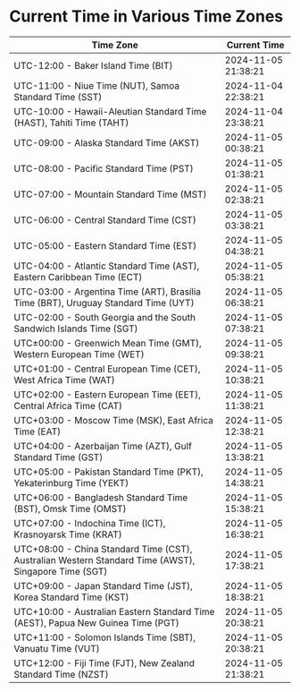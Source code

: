 # Current Time in Various Time Zones

| Time Zone | Current Time |
|-----------|--------------|
| UTC-12:00 - Baker Island Time (BIT) | 2024-11-05 21:38:21 |
| UTC-11:00 - Niue Time (NUT), Samoa Standard Time (SST) | 2024-11-04 22:38:21 |
| UTC-10:00 - Hawaii-Aleutian Standard Time (HAST), Tahiti Time (TAHT) | 2024-11-04 23:38:21 |
| UTC-09:00 - Alaska Standard Time (AKST) | 2024-11-05 00:38:21 |
| UTC-08:00 - Pacific Standard Time (PST) | 2024-11-05 01:38:21 |
| UTC-07:00 - Mountain Standard Time (MST) | 2024-11-05 02:38:21 |
| UTC-06:00 - Central Standard Time (CST) | 2024-11-05 03:38:21 |
| UTC-05:00 - Eastern Standard Time (EST) | 2024-11-05 04:38:21 |
| UTC-04:00 - Atlantic Standard Time (AST), Eastern Caribbean Time (ECT) | 2024-11-05 05:38:21 |
| UTC-03:00 - Argentina Time (ART), Brasília Time (BRT), Uruguay Standard Time (UYT) | 2024-11-05 06:38:21 |
| UTC-02:00 - South Georgia and the South Sandwich Islands Time (SGT) | 2024-11-05 07:38:21 |
| UTC±00:00 - Greenwich Mean Time (GMT), Western European Time (WET) | 2024-11-05 09:38:21 |
| UTC+01:00 - Central European Time (CET), West Africa Time (WAT) | 2024-11-05 10:38:21 |
| UTC+02:00 - Eastern European Time (EET), Central Africa Time (CAT) | 2024-11-05 11:38:21 |
| UTC+03:00 - Moscow Time (MSK), East Africa Time (EAT) | 2024-11-05 12:38:21 |
| UTC+04:00 - Azerbaijan Time (AZT), Gulf Standard Time (GST) | 2024-11-05 13:38:21 |
| UTC+05:00 - Pakistan Standard Time (PKT), Yekaterinburg Time (YEKT) | 2024-11-05 14:38:21 |
| UTC+06:00 - Bangladesh Standard Time (BST), Omsk Time (OMST) | 2024-11-05 15:38:21 |
| UTC+07:00 - Indochina Time (ICT), Krasnoyarsk Time (KRAT) | 2024-11-05 16:38:21 |
| UTC+08:00 - China Standard Time (CST), Australian Western Standard Time (AWST), Singapore Time (SGT) | 2024-11-05 17:38:21 |
| UTC+09:00 - Japan Standard Time (JST), Korea Standard Time (KST) | 2024-11-05 18:38:21 |
| UTC+10:00 - Australian Eastern Standard Time (AEST), Papua New Guinea Time (PGT) | 2024-11-05 20:38:21 |
| UTC+11:00 - Solomon Islands Time (SBT), Vanuatu Time (VUT) | 2024-11-05 20:38:21 |
| UTC+12:00 - Fiji Time (FJT), New Zealand Standard Time (NZST) | 2024-11-05 21:38:21 |
